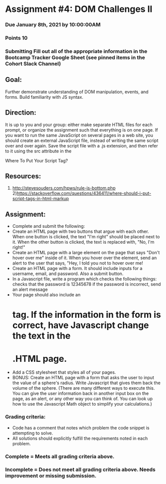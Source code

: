 # Assignment #4: DOM Challenges II
### Due January 8th, 2021 by 10:00:00AM
### Points 10
### Submitting Fill out all of the appropriate information in the Bootcamp Tracker Google Sheet (see pinned items in the Cohort Slack Channel)
## Goal:
Further demonstrate understanding of DOM manipulation, events, and forms. Build familiarity with JS syntax.
## Direction:
It is up to you and your group: either make separate HTML files for each prompt, or organize the assignment such that everything is on one page. If you want to run the same JavaScript on several pages in a web site, you should create an external JavaScript file, instead of writing the same script over and over again. Save the script file with a .js extension, and then refer to it using the src attribute in the <script> tag.
  
## Example: <script src="myscripts.js"></script>
Where To Put Your Script Tag?

## Resources: 
1) http://stevesouders.com/hpws/rule-js-bottom.php
2)https://stackoverflow.com/questions/436411/where-should-i-put-script-tags-in-html-markup


## Assignment:
- Complete and submit the following:
- Create an HTML page with two buttons that argue with each other. When one button is clicked, the text "I'm right" should be placed next to it. When the other button is clicked, the text is replaced with, "No, I'm right!"
- Create an HTML page with a large element on the page that says "Don't hover over me" inside of it. When you hover over the element, send an alert to the user that says, "Hey, I told you not to hover over me!
- Create an HTML page with a form. It should include inputs for a username, email, and password. Also a submit button.
- In a Javascript file, write a program which checks the following things:
checks that the password is 12345678
if the password is incorrect, send an alert message
- Your page should also include an <h1> tag. If the information in the form is correct, have Javascript change the text in the <h1>.HTML page.
- Add a CSS stylesheet that styles all of your pages.
- BONUS: Create an HTML page with a form that asks the user to input the value of a sphere's radius. Write Javascript that gives them back the volume of the sphere. (There are many different ways to execute this. You can give the user information back in another input box on the page, as an alert, or any other way you can think of. You can look up how to use the Javascript Math object to simplify your calculations.)

### Grading criteria:
- Code has a comment that notes which problem the code snippet is attempting to solve.
- All solutions should explicitly fulfill the requirements noted in each problem.
### Complete = Meets all grading criteria above.
### Incomplete = Does not meet all grading criteria above. Needs improvement or missing submission.
